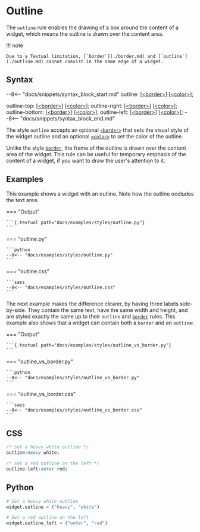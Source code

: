 # Outline

The `outline` rule enables the drawing of a box around the content of a widget, which means the outline is drawn _over_ the content area.

!!! note

    Due to a Textual limitation, [`border`](./border.md) and [`outline`](./outline.md) cannot coexist in the same edge of a widget.

## Syntax

--8<-- "docs/snippets/syntax_block_start.md"
outline: [<a href="../../css_types/border">&lt;border&gt;</a>] [<a href="../../css_types/color">&lt;color&gt;</a>];

outline-top: [<a href="../../css_types/border">&lt;border&gt;</a>] [<a href="../../css_types/color">&lt;color&gt;</a>];
outline-right: [<a href="../../css_types/border">&lt;border&gt;</a>] [<a href="../../css_types/color">&lt;color&gt;</a>];
outline-bottom: [<a href="../../css_types/border">&lt;border&gt;</a>] [<a href="../../css_types/color">&lt;color&gt;</a>];
outline-left: [<a href="../../css_types/border">&lt;border&gt;</a>] [<a href="../../css_types/color">&lt;color&gt;</a>];
--8<-- "docs/snippets/syntax_block_end.md"

The style `outline` accepts an optional [`<border>`](../../css_types/border) that sets the visual style of the widget outline and an optional [`<color>`](../../css_types/color) to set the color of the outline.

Unlike the style [`border`](./border.md), the frame of the outline is drawn over the content area of the widget.
This rule can be useful for temporary emphasis of the content of a widget, if you want to draw the user's attention to it.

## Examples

This example shows a widget with an outline. Note how the outline occludes the text area.

=== "Output"

    ```{.textual path="docs/examples/styles/outline.py"}
    ```

=== "outline.py"

    ```python
    --8<-- "docs/examples/styles/outline.py"
    ```

=== "outline.css"

    ```sass
    --8<-- "docs/examples/styles/outline.css"
    ```

The next example makes the difference clearer, by having three labels side-by-side.
They contain the same text, have the same width and height, and are styled exactly the same up to their `outline` and [`border`](./border.md) rules.
This example also shows that a widget can contain both a `border` and an `outline`:

=== "Output"

    ```{.textual path="docs/examples/styles/outline_vs_border.py"}
    ```

=== "outline_vs_border.py"

    ```python
    --8<-- "docs/examples/styles/outline_vs_border.py"
    ```

=== "outline_vs_border.css"

    ```sass
    --8<-- "docs/examples/styles/outline_vs_border.css"
    ```

## CSS

```sass
/* Set a heavy white outline */
outline:heavy white;

/* set a red outline on the left */
outline-left:outer red;
```

## Python

```python
# Set a heavy white outline
widget.outline = ("heavy", "white")

# Set a red outline on the left
widget.outline_left = ("outer", "red")
```
